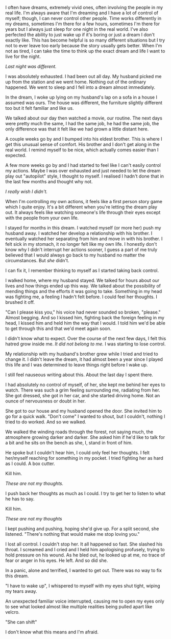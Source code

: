 
I often have dreams, extremely vivid ones, often involving the people in my real life. I'm always aware that I'm dreaming and I have a lot of control of myself; though, I can never control other people. Time works differently in my dreams, sometimes I'm there for a few hours, sometimes I'm there for years but I always just sleep for one night in the real world. I've also perfected the ability to just wake up if it's boring or just a dream I don't exactly like. This has become helpful is so many different situations but I try not to ever leave too early because the story usually gets better. When I'm not as tired, I can take the time to think up the exact dream and life I want to live for the night.

_Last night was different._

I was absolutely exhausted. I had been out all day. My husband picked me up from the station and we went home. Nothing out of the ordinary happened. We went to sleep and I fell into a dream almost immediately. 

In the dream, I woke up lying on my husband's lap on a sofa in a house I assumed was ours. The house was different, the furniture slightly different too but it felt familiar and like us.

We talked about our day then watched a movie, our routine. The next days were pretty much the same, I had the same job, he had the same job, the only difference was that it felt like we had grown a little distant here.

A couple weeks go by and I bumped into his eldest brother. This is where I get this unusual sense of comfort. His brother and I don't get along in the real world. I remind myself to be nice, which actually comes easier than I expected.

A few more weeks go by and I had started to feel like I can't easily control my actions. Maybe I was over exhausted and just needed to let the dream play out "autopilot" style, I thought to myself. I realised I hadn't done that in the last few months and thought why not. 

_I really wish I didn't._

When I'm controlling my own actions, it feels like a first person story game which I quite enjoy. It's a bit different when you're letting the dream play out. It always feels like watching someone's life through their eyes except with the people from your own life.

I stayed for months in this dream. I watched myself (or more her) push my husband away. I watched her develop a relationship with his brother. I eventually watched her separating from him and move in with his brother. I felt sick in my stomach, it no longer felt like my own life. I honestly don't know why I didn't interrupt her actions sooner, I guess a part of me truly believed that I would always go back to my husband no matter the circumstances. But *she* didn't.

I can fix it, I remember thinking to myself as I started taking back control.

I walked home, where my husband stayed. We talked for hours about our lives and how things ended up this way. We talked about the possibility of mending things and the efforts it was going to take. Something in my head was fighting me, a feeling I hadn't felt before. I could feel her thoughts. I brushed it off.

"Can I please kiss you," his voice had never sounded so broken, "please." Almost begging. And so I kissed him, fighting back the foreign feeling in my head, I kissed him and held him the way that I would. I told him we'd be able to get through this and that we'd meet again soon.

I didn't know what to expect. Over the course of the next few days, I felt this hatred grow inside me. _It did not belong to me._ I was starting to lose control. 

My relationship with my husband's brother grew while I tried and tried to change it. I didn't leave the dream, it had almost been a year since I played this life and I was determined to leave things right before I wake up.

I still feel nauseous writing about this. About the last day I spent there. 

I had absolutely no control of myself, of her, she kept me behind her eyes to watch. There was such a grim feeling surrounding me, radiating from her. She got dressed, she got in her car, and she started driving home. Not an ounce of nervousness or doubt in her.

She got to our house and my husband opened the door. She invited him to go for a quick walk. "Don't come" I wanted to shout, but I couldn't, nothing I tried to do worked. And so we walked.

We walked the winding roads through the forest, not saying much, the atmosphere growing darker and darker. She asked him if he'd like to talk for a bit and he sits on the bench as she, I, stand in front of him.

He spoke but I couldn't hear him, I could only feel her thoughts. I felt her/myself reaching for something in my pocket. I tried fighting her as hard as I could. A box cutter.

Kill him.

_These are not my thoughts._ 

I push back her thoughts as much as I could. I try to get her to listen to what he has to say.

Kill him.

_These are not my thoughts_

I kept pushing and pushing, hoping she'd give up. For a split second, she listened. "There's nothing that would make me stop loving you."

I lost all control. I couldn't stop her. It all happened so fast. She slashed his throat. I screamed and I cried and I held him apologising profusely, trying to hold pressure on his wound. As he bled out, he looked up at me, no trace of fear or anger in his eyes. He left. And so did she.

In a panic, alone and terrified, I wanted to get out. There was no way to fix this dream.

"I have to wake up", I whispered to myself with my eyes shut tight, wiping my tears away.

An unexpected familiar voice interrupted, causing me to open my eyes only to see what looked almost like multiple realities being pulled apart like velcro.

"She can shift"

I don't know what this means and I'm afraid.